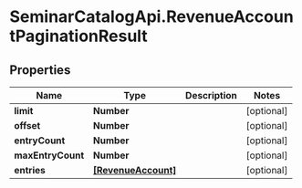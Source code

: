 # SeminarCatalogApi.RevenueAccountPaginationResult

## Properties
Name | Type | Description | Notes
------------ | ------------- | ------------- | -------------
**limit** | **Number** |  | [optional] 
**offset** | **Number** |  | [optional] 
**entryCount** | **Number** |  | [optional] 
**maxEntryCount** | **Number** |  | [optional] 
**entries** | [**[RevenueAccount]**](RevenueAccount.md) |  | [optional] 


